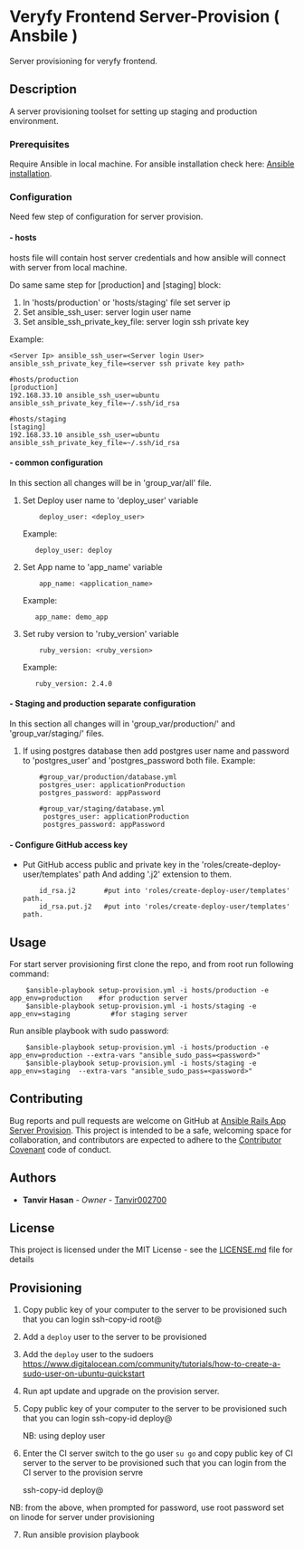 # Veryfy Frontend Server-Provision ( Ansbile )

Server provisioning for veryfy frontend.

## Description

A server provisioning toolset for setting up staging and production environment.

### Prerequisites

Require Ansible in local machine.
For ansible installation check here: [Ansible installation](http://docs.ansible.com/ansible/latest/intro_installation.html#installation).

### Configuration

Need few step of configuration for server provision.

#### - hosts

hosts file will contain host server credentials and how ansible will connect with server from local machine.

Do same same step for [production] and [staging] block:

1. In 'hosts/production' or 'hosts/staging' file set server ip
2. Set ansible_ssh_user: server login user name
3. Set ansible_ssh_private_key_file: server login ssh private key

Example:

```
<Server Ip> ansible_ssh_user=<Server login User> ansible_ssh_private_key_file=<server ssh private key path>
```

```
#hosts/production
[production]
192.168.33.10 ansible_ssh_user=ubuntu ansible_ssh_private_key_file=~/.ssh/id_rsa

#hosts/staging
[staging]
192.168.33.10 ansible_ssh_user=ubuntu ansible_ssh_private_key_file=~/.ssh/id_rsa
```

#### - common configuration

In this section all changes will be in 'group_var/all' file.

1. Set Deploy user name to 'deploy_user' variable
   ```
       deploy_user: <deploy_user>
   ```
   Example:
   ```
      deploy_user: deploy
   ```
2. Set App name to 'app_name' variable
   ```
       app_name: <application_name>
   ```
   Example:
   ```
      app_name: demo_app
   ```
3. Set ruby version to 'ruby_version' variable

   ```
       ruby_version: <ruby_version>
   ```

   Example:

   ```
      ruby_version: 2.4.0
   ```

#### - Staging and production separate configuration

In this section all changes will in 'group_var/production/' and 'group_var/staging/' files.

1. If using postgres database then add postgres user name and password to 'postgres_user' and 'postgres_password both file.
   Example:

   ```
       #group_var/production/database.yml
       postgres_user: applicationProduction
       postgres_password: appPassword
   ```

   ```
       #group_var/staging/database.yml
        postgres_user: applicationProduction
        postgres_password: appPassword
   ```

#### - Configure GitHub access key

- Put GitHub access public and private key in the 'roles/create-deploy-user/templates' path And adding '.j2' extension to them.
  ```
      id_rsa.j2       #put into 'roles/create-deploy-user/templates' path.
      id_rsa.put.j2   #put into 'roles/create-deploy-user/templates' path.
  ```

## Usage

For start server provisioning first clone the repo, and from root run following command:

```
    $ansible-playbook setup-provision.yml -i hosts/production -e app_env=production    #for production server
    $ansible-playbook setup-provision.yml -i hosts/staging -e app_env=staging          #for staging server
```

Run ansible playbook with sudo password:

```
    $ansible-playbook setup-provision.yml -i hosts/production -e app_env=production --extra-vars "ansible_sudo_pass=<password>"
    $ansible-playbook setup-provision.yml -i hosts/staging -e app_env=staging  --extra-vars "ansible_sudo_pass=<password>"
```

## Contributing

Bug reports and pull requests are welcome on GitHub at [Ansible Rails App Server Provision](https://github.com/tanvir002700/Ansible-Rails-App-Server-Provision).
This project is intended to be a safe, welcoming space for collaboration,
and contributors are expected to adhere to the [Contributor Covenant](http://contributor-covenant.org) code of conduct.

## Authors

- **Tanvir Hasan** - _Owner_ - [Tanvir002700](https://github.com/tanvir002700)

## License

This project is licensed under the MIT License - see the [LICENSE.md](LICENSE.md) file for details

## Provisioning

1. Copy public key of your computer to the server to be provisioned such that you can login
   ssh-copy-id root@<server-to-be-provisioned>

2. Add a `deploy` user to the server to be provisioned

3. Add the `deploy` user to the sudoers
   https://www.digitalocean.com/community/tutorials/how-to-create-a-sudo-user-on-ubuntu-quickstart

4. Run apt update and upgrade on the provision server.

5. Copy public key of your computer to the server to be provisioned such that you can login
   ssh-copy-id deploy@<server-to-be-provisioned>

   NB: using deploy user

6. Enter the CI server switch to the go user `su go` and copy public key of CI server to the server to be provisioned such that you can login from the CI server to the provision servre

   ssh-copy-id deploy@<server-to-be-provisioned>

NB: from the above, when prompted for password, use root password set on linode for server under provisioning

7. Run ansible provision playbook
